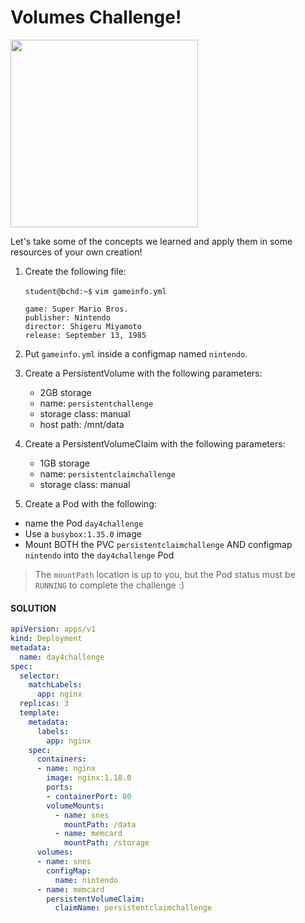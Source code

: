 # Volumes Challenge!

<img src="https://assets.ubuntu.com/v1/64cf3b1b-now-witness-the-power-of-this-fully-operational-kubernetes-cluster.jpeg" width="300"/>

Let's take some of the concepts we learned and apply them in some resources of your own creation!

1. Create the following file:

    `student@bchd:~$` `vim gameinfo.yml`

    ```
    game: Super Mario Bros.
    publisher: Nintendo
    director: Shigeru Miyamoto
    release: September 13, 1985
    ```

0. Put `gameinfo.yml` inside a configmap named `nintendo`.

0. Create a PersistentVolume with the following parameters:

    - 2GB storage
    - name: `persistentchallenge`
    - storage class: manual
    - host path: /mnt/data

0. Create a PersistentVolumeClaim with the following parameters:

    - 1GB storage
    - name: `persistentclaimchallenge`
    - storage class: manual

0. Create a Pod with the following:
- name the Pod `day4challenge`
- Use a `busybox:1.35.0` image
- Mount BOTH the PVC `persistentclaimchallenge` AND configmap `nintendo` into the `day4challenge` Pod
> The `mountPath` location is up to you, but the Pod status must be `RUNNING` to complete the challenge :)

#### SOLUTION

```yaml
apiVersion: apps/v1
kind: Deployment
metadata:
  name: day4challenge
spec:
  selector:
    matchLabels:
      app: nginx
  replicas: 3
  template:
    metadata:
      labels:
        app: nginx
    spec:
      containers:
      - name: nginx
        image: nginx:1.18.0
        ports:
        - containerPort: 80
        volumeMounts:
          - name: snes
            mountPath: /data
          - name: memcard
            mountPath: /storage
      volumes:
      - name: snes
        configMap:
          name: nintendo
      - name: memcard
        persistentVolumeClaim:
          claimName: persistentclaimchallenge
```

